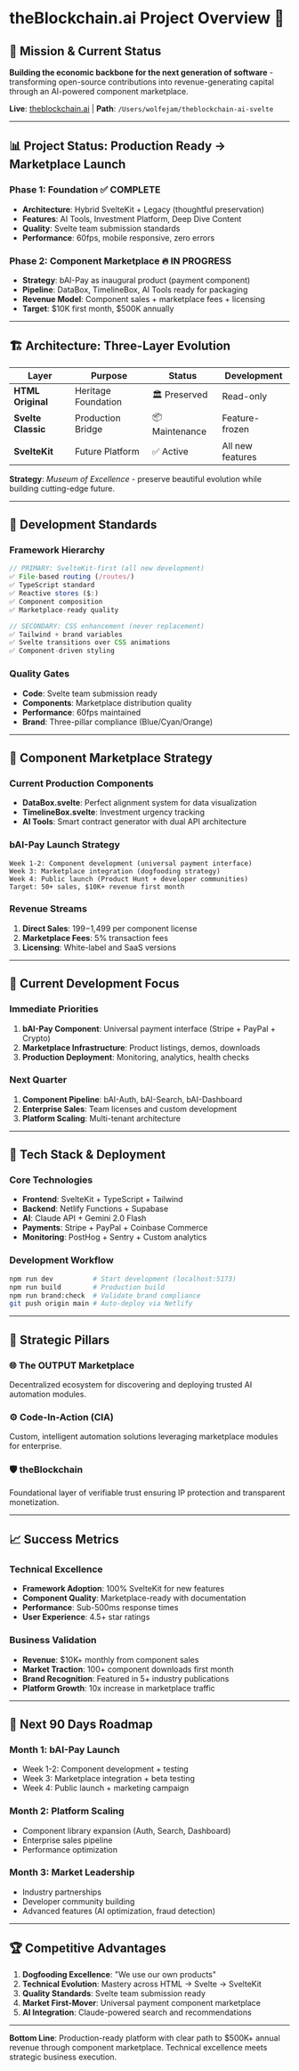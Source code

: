 # theBlockchain.ai Project Overview 🚀

## 🎯 **Mission & Current Status**
**Building the economic backbone for the next generation of software** - transforming open-source contributions into revenue-generating capital through an AI-powered component marketplace.

**Live**: [theblockchain.ai](https://theblockchain.ai) | **Path**: `/Users/wolfejam/theblockchain-ai-svelte`

---

## 📊 **Project Status: Production Ready → Marketplace Launch**

### **Phase 1: Foundation ✅ COMPLETE**
- **Architecture**: Hybrid SvelteKit + Legacy (thoughtful preservation)
- **Features**: AI Tools, Investment Platform, Deep Dive Content
- **Quality**: Svelte team submission standards
- **Performance**: 60fps, mobile responsive, zero errors

### **Phase 2: Component Marketplace 🔥 IN PROGRESS**
- **Strategy**: bAI-Pay as inaugural product (payment component)
- **Pipeline**: DataBox, TimelineBox, AI Tools ready for packaging
- **Revenue Model**: Component sales + marketplace fees + licensing
- **Target**: $10K first month, $500K annually

---

## 🏗️ **Architecture: Three-Layer Evolution**

| Layer | Purpose | Status | Development |
|-------|---------|--------|-------------|
| **HTML Original** | Heritage Foundation | 🏛️ Preserved | Read-only |
| **Svelte Classic** | Production Bridge | 📦 Maintenance | Feature-frozen |
| **SvelteKit** | Future Platform | ✅ Active | All new features |

**Strategy**: *Museum of Excellence* - preserve beautiful evolution while building cutting-edge future.

---

## 🎨 **Development Standards**

### **Framework Hierarchy**
```javascript
// PRIMARY: SvelteKit-first (all new development)
✅ File-based routing (/routes/)
✅ TypeScript standard
✅ Reactive stores ($:)
✅ Component composition
✅ Marketplace-ready quality

// SECONDARY: CSS enhancement (never replacement)
✅ Tailwind + brand variables
✅ Svelte transitions over CSS animations
✅ Component-driven styling
```

### **Quality Gates**
- **Code**: Svelte team submission ready
- **Components**: Marketplace distribution quality
- **Performance**: 60fps maintained
- **Brand**: Three-pillar compliance (Blue/Cyan/Orange)

---

## 💎 **Component Marketplace Strategy**

### **Current Production Components**
- **DataBox.svelte**: Perfect alignment system for data visualization
- **TimelineBox.svelte**: Investment urgency tracking
- **AI Tools**: Smart contract generator with dual API architecture

### **bAI-Pay Launch Strategy** 
```
Week 1-2: Component development (universal payment interface)
Week 3: Marketplace integration (dogfooding strategy)
Week 4: Public launch (Product Hunt + developer communities)
Target: 50+ sales, $10K+ revenue first month
```

### **Revenue Streams**
1. **Direct Sales**: $199-$1,499 per component license
2. **Marketplace Fees**: 5% transaction fees
3. **Licensing**: White-label and SaaS versions

---

## 🔄 **Current Development Focus**

### **Immediate Priorities**
1. **bAI-Pay Component**: Universal payment interface (Stripe + PayPal + Crypto)
2. **Marketplace Infrastructure**: Product listings, demos, downloads
3. **Production Deployment**: Monitoring, analytics, health checks

### **Next Quarter**
1. **Component Pipeline**: bAI-Auth, bAI-Search, bAI-Dashboard
2. **Enterprise Sales**: Team licenses and custom development
3. **Platform Scaling**: Multi-tenant architecture

---

## 🚀 **Tech Stack & Deployment**

### **Core Technologies**
- **Frontend**: SvelteKit + TypeScript + Tailwind
- **Backend**: Netlify Functions + Supabase
- **AI**: Claude API + Gemini 2.0 Flash
- **Payments**: Stripe + PayPal + Coinbase Commerce
- **Monitoring**: PostHog + Sentry + Custom analytics

### **Development Workflow**
```bash
npm run dev          # Start development (localhost:5173)
npm run build        # Production build
npm run brand:check  # Validate brand compliance
git push origin main # Auto-deploy via Netlify
```

---

## 🎯 **Strategic Pillars**

### **🌐 The OUTPUT Marketplace**
Decentralized ecosystem for discovering and deploying trusted AI automation modules.

### **⚙️ Code-In-Action (CIA)**
Custom, intelligent automation solutions leveraging marketplace modules for enterprise.

### **🛡️ theBlockchain**
Foundational layer of verifiable trust ensuring IP protection and transparent monetization.

---

## 📈 **Success Metrics**

### **Technical Excellence**
- **Framework Adoption**: 100% SvelteKit for new features
- **Component Quality**: Marketplace-ready with documentation
- **Performance**: Sub-500ms response times
- **User Experience**: 4.5+ star ratings

### **Business Validation**
- **Revenue**: $10K+ monthly from component sales
- **Market Traction**: 100+ component downloads first month
- **Brand Recognition**: Featured in 5+ industry publications
- **Platform Growth**: 10x increase in marketplace traffic

---

## 🔮 **Next 90 Days Roadmap**

### **Month 1: bAI-Pay Launch**
- Week 1-2: Component development + testing
- Week 3: Marketplace integration + beta testing
- Week 4: Public launch + marketing campaign

### **Month 2: Platform Scaling**
- Component library expansion (Auth, Search, Dashboard)
- Enterprise sales pipeline
- Performance optimization

### **Month 3: Market Leadership**
- Industry partnerships
- Developer community building
- Advanced features (AI optimization, fraud detection)

---

## 🏆 **Competitive Advantages**

1. **Dogfooding Excellence**: "We use our own products"
2. **Technical Evolution**: Mastery across HTML → Svelte → SvelteKit
3. **Quality Standards**: Svelte team submission ready
4. **Market First-Mover**: Universal payment component marketplace
5. **AI Integration**: Claude-powered search and recommendations

---

**Bottom Line**: Production-ready platform with clear path to $500K+ annual revenue through component marketplace. Technical excellence meets strategic business execution.